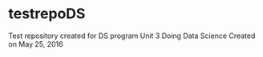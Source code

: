 # testrepoDS
Test repository created for DS program Unit 3 Doing Data Science
Created on May 25, 2016
